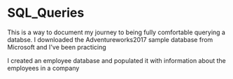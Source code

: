 # SQL_Queries
This is a way to document my journey to being fully comfortable querying a databse.
I downloaded the Adventureworks2017 sample database from Microsoft and I've been practicing


I created an employee database and populated it with information about the employees in a company
